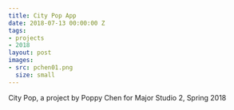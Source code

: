 ```yaml
---
title: City Pop App
date: 2018-07-13 00:00:00 Z
tags:
- projects
- 2018
layout: post
images:
- src: pchen01.png
  size: small
---
```


City Pop, a project by Poppy Chen for Major Studio 2, Spring 2018
